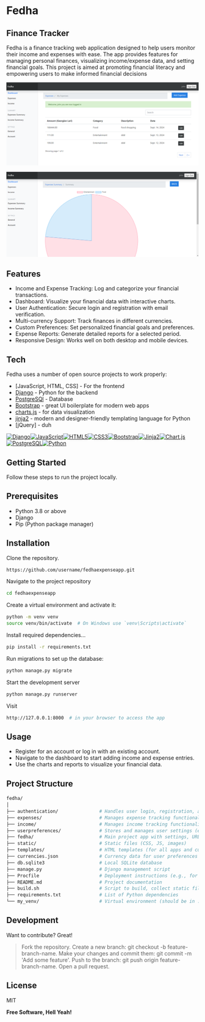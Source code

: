 
# Fedha

## Finance Tracker

Fedha is a finance tracking web application designed to help users monitor their income and expenses with ease. The app provides features for managing personal finances, visualizing income/expense data, and setting financial goals. This project is aimed at promoting financial literacy and empowering users to make informed financial decisions

![alt text](<expense dashboard.PNG>)

![alt text](expensesummarydashboard.PNG)

## Features

- Income and Expense Tracking: Log and categorize your financial transactions.
- Dashboard: Visualize your financial data with interactive charts.
- User Authentication: Secure login and registration with email verification.
- Multi-currency Support: Track finances in different currencies.
- Custom Preferences: Set personalized financial goals and preferences.
- Expense Reports: Generate detailed reports for a selected period.
- Responsive Design: Works well on both desktop and mobile devices.

## Tech

Fedha uses a number of open source projects to work properly:

- [JavaScript, HTML, CSS] - For the frontend
- [Django](https://www.djangoproject.com/) - Python for the backend
- [PostgreSQl](https://www.postgresql.org/) - Database
- [Bootstrap](https://getbootstrap.com/docs/5.0/getting-started/introduction/) - great UI boilerplate for modern web apps
- [charts.js](https://www.chartjs.org/) - for data visualization
- [jinja2](https://jinja.palletsprojects.com/en/2.10.x/) - modern and designer-friendly templating language for Python
- [jQuery] - duh

[![Django](https://img.shields.io/badge/Django-092E20?style=for-the-badge&logo=django&logoColor=white)](https://www.djangoproject.com/)[![JavaScript](https://img.shields.io/badge/JavaScript-323330?style=for-the-badge&logo=javascript&logoColor=F7DF1E)](https://developer.mozilla.org/en-US/docs/Web/JavaScript)[![HTML5](https://img.shields.io/badge/HTML5-E34F26?style=for-the-badge&logo=html5&logoColor=white)](https://developer.mozilla.org/en-US/docs/Web/HTML)[![CSS3](https://img.shields.io/badge/CSS3-1572B6?style=for-the-badge&logo=css3&logoColor=white)](https://developer.mozilla.org/en-US/docs/Web/CSS)[![Bootstrap](https://img.shields.io/badge/Bootstrap-563D7C?style=for-the-badge&logo=bootstrap&logoColor=white)](https://getbootstrap.com/)[![Jinja2](https://img.shields.io/badge/Jinja2-B41717?style=for-the-badge&logo=jinja&logoColor=white)](https://jinja.palletsprojects.com/)[![Chart.js](https://img.shields.io/badge/Chart.js-FF6384?style=for-the-badge&logo=chartdotjs&logoColor=white)](https://www.chartjs.org/)[![PostgreSQL](https://img.shields.io/badge/PostgreSQL-316192?style=for-the-badge&logo=postgresql&logoColor=white)](https://www.postgresql.org/)[![Python](https://img.shields.io/badge/Python-3670A0?style=for-the-badge&logo=python&logoColor=ffdd54)](https://www.python.org/)

## Getting Started

Follow these steps to run the project locally.

## Prerequisites

- Python 3.8 or above
- Django
- Pip (Python package manager)

## Installation

Clone the repository.

```sh
https://github.com/username/fedhaexpenseapp.git
```

Navigate to the project repository

```sh
cd fedhaexpenseapp
```

Create a virtual environment and activate it:

```sh
python -m venv venv
source venv/bin/activate  # On Windows use `venv\Scripts\activate`
```

Install required dependencies...

```sh
pip install -r requirements.txt
```

Run migrations to set up the database:

```sh
python manage.py migrate
```

Start the development server

```sh
python manage.py runserver
```

Visit

```sh
http://127.0.0.1:8000  # in your browser to access the app
```

## Usage

- Register for an account or log in with an existing account.
- Navigate to the dashboard to start adding income and expense entries.
- Use the charts and reports to visualize your financial data.

## Project Structure

```sh
fedha/
│
├── authentication/               # Handles user login, registration, and password reset
├── expenses/                     # Manages expense tracking functionality
├── income/                       # Manages income tracking functionality
├── userpreferences/              # Stores and manages user settings (e.g., currency)
├── fedha/                        # Main project app with settings, URLs, and core views
├── static/                       # Static files (CSS, JS, images)
├── templates/                    # HTML templates (for all apps and custom pages)
├── currencies.json               # Currency data for user preferences
├── db.sqlite3                    # Local SQLite database
├── manage.py                     # Django management script
├── Procfile                      # Deployment instructions (e.g., for Render)
├── README.md                     # Project documentation
├── build.sh                      # Script to build, collect static files, and run migrations
├── requirements.txt              # List of Python dependencies
└── my_venv/                      # Virtual environment (should be in .gitignore)
```

## Development

Want to contribute? Great!

> Fork the repository.
> Create a new branch: git checkout -b feature-branch-name.
> Make your changes and commit them: git commit -m 'Add some feature'.
> Push to the branch: git push origin feature-branch-name.
> Open a pull request.

## License

MIT

**Free Software, Hell Yeah!**
